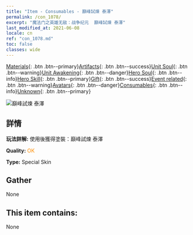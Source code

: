 ```yaml
---
title: "Item - Consumables - 巔峰試煉 泰澤"
permalink: /con_1078/
excerpt: "魔法门之英雄无敌：战争纪元  巔峰試煉 泰澤"
last_modified_at: 2021-06-08
locale: cn
ref: "con_1078.md"
toc: false
classes: wide
---
```

 [Materials](/ItemsCN/){: .btn .btn--primary}[Artifacts](/ItemsCN/Artifacts/){: .btn .btn--success}[Unit Soul](/ItemsCN/UnitSoul/){: .btn .btn--warning}[Unit Awakening](/ItemsCN/UnitAwakening/){: .btn .btn--danger}[Hero Soul](/ItemsCN/HeroSoul/){: .btn .btn--info}[Hero Skill](/ItemsCN/HeroSkill/){: .btn .btn--primary}[Gift](/ItemsCN/Gift/){: .btn .btn--success}[Event related](/ItemsCN/Events/){: .btn .btn--warning}[Avatars](/ItemsCN/Avatars/){: .btn .btn--danger}[Consumables](/ItemsCN/Consumables/){: .btn .btn--info}[Unknown](/ItemsCN/Unknown/){: .btn .btn--primary}

 ![巔峰試煉 泰澤](/images/h/h_Tazar2.jpg)

## 詳情
 **玩法詳解:** 使用後獲得塗裝：巔峰試煉 泰澤

 **Quality:** <span style="color: #FF8C00">OK</span>

 **Type:** Special Skin

## Gather

  None

## This item contains:

  None

